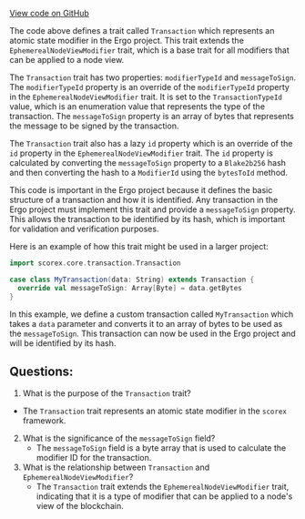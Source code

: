 [View code on GitHub](https://github.com/ergoplatform/ergo/src/main/scala/scorex/core/transaction/Transaction.scala)

The code above defines a trait called `Transaction` which represents an atomic state modifier in the Ergo project. This trait extends the `EphemerealNodeViewModifier` trait, which is a base trait for all modifiers that can be applied to a node view. 

The `Transaction` trait has two properties: `modifierTypeId` and `messageToSign`. The `modifierTypeId` property is an override of the `modifierTypeId` property in the `EphemerealNodeViewModifier` trait. It is set to the `TransactionTypeId` value, which is an enumeration value that represents the type of the transaction. The `messageToSign` property is an array of bytes that represents the message to be signed by the transaction.

The `Transaction` trait also has a lazy `id` property which is an override of the `id` property in the `EphemerealNodeViewModifier` trait. The `id` property is calculated by converting the `messageToSign` property to a `Blake2b256` hash and then converting the hash to a `ModifierId` using the `bytesToId` method.

This code is important in the Ergo project because it defines the basic structure of a transaction and how it is identified. Any transaction in the Ergo project must implement this trait and provide a `messageToSign` property. This allows the transaction to be identified by its hash, which is important for validation and verification purposes.

Here is an example of how this trait might be used in a larger project:

```scala
import scorex.core.transaction.Transaction

case class MyTransaction(data: String) extends Transaction {
  override val messageToSign: Array[Byte] = data.getBytes
}
```

In this example, we define a custom transaction called `MyTransaction` which takes a `data` parameter and converts it to an array of bytes to be used as the `messageToSign`. This transaction can now be used in the Ergo project and will be identified by its hash.
## Questions: 
 1. What is the purpose of the `Transaction` trait?
   - The `Transaction` trait represents an atomic state modifier in the `scorex` framework.
2. What is the significance of the `messageToSign` field?
   - The `messageToSign` field is a byte array that is used to calculate the modifier ID for the transaction.
3. What is the relationship between `Transaction` and `EphemerealNodeViewModifier`?
   - The `Transaction` trait extends the `EphemerealNodeViewModifier` trait, indicating that it is a type of modifier that can be applied to a node's view of the blockchain.
